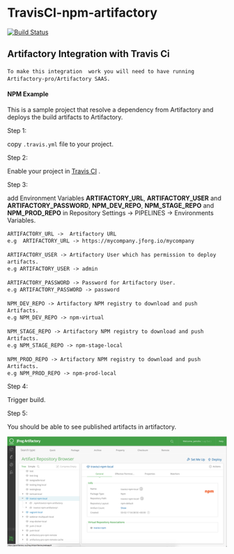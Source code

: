 # TravisCI-npm-artifactory

[![Build Status](https://travis-ci.org/Shahbrothers/travisci-npm-artifactory.svg?branch=master)](https://travis-ci.org/Shahbrothers/travisci-npm-artifactory)
## Artifactory Integration with Travis Ci

`To make this integration  work you will need to have running Artifactory-pro/Artifactory SAAS.`

#### NPM Example
This is a sample project that resolve a dependency from Artifactory and deploys the build artifacts to Artifactory.

Step 1:

copy ```.travis.yml``` file to your project.

Step 2: 

Enable your project in [Travis CI](https://travis-ci.org/) .

Step 3:

add Environment Variables **ARTIFACTORY_URL**, **ARTIFACTORY_USER** and **ARTIFACTORY_PASSWORD**, **NPM_DEV_REPO**, **NPM_STAGE_REPO**  and **NPM_PROD_REPO** in Repository Settings -> PIPELINES -> Environments Variables.
```   
ARTIFACTORY_URL ->  Artifactory URL 
e.g  ARTIFACTORY_URL -> https://mycompany.jforg.io/mycompany

ARTIFACTORY_USER -> Artifactory User which has permission to deploy artifacts.
e.g ARTIFACTORY_USER -> admin

ARTIFACTORY_PASSWORD -> Password for Artifactory User.
e.g ARTIFACTORY_PASSWORD -> password
 
NPM_DEV_REPO -> Artifactory NPM registry to download and push Artifacts.
e.g NPM_DEV_REPO -> npm-virtual 
 
NPM_STAGE_REPO -> Artifactory NPM registry to download and push Artifacts.
e.g NPM_STAGE_REPO -> npm-stage-local

NPM_PROD_REPO -> Artifactory NPM registry to download and push Artifacts.
e.g NPM_PROD_REPO -> npm-prod-local
```

Step 4:

Trigger build.

Step 5: 

You should be able to see published artifacts in artifactory.

![screenshot](img/Screen_Shot3.png)
